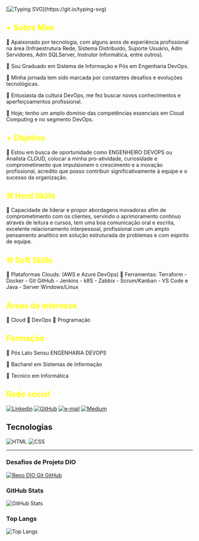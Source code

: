 [![Typing SVG](https://readme-typing-svg.herokuapp.com?font=Fira+Code&size=18&pause=1000&color=AA42F7&width=435&lines=Olá!+Seja+bem-vindo+ao+meu+perfil+GitHub!;Prazer,+meu+nome+%C3%A9+Valdir+Miranda.)](https://git.io/typing-svg)

<h2 style="color:#FFFF00;">+ Sobre Mim</h2>
<p>
🔹 Apaixonado por tecnologia, com alguns anos de experiência profissional na área (Infraestrutura Rede, Sistema Distribuído, Suporte Usuário, Adm Servidores, Adm SQLServer, Instrutor Informática, entre outros). 

🔹 Sou Graduado em Sistema de Informação e Pós em Engenharia DevOps. 

🔹 Minha jornada tem sido marcada por constantes desafios e evoluções tecnológicas. 

🔹 Entusiasta da cultura DevOps, me fez buscar novos conhecimentos e aperfeiçoamentos profissional. 

🔹 Hoje; tenho um amplo domínio das competências essenciais em Cloud Computing e no segmento DevOps.
</p>

<h2 style="color:#FFFF00;">+ Objetivo</h2>
<p>
🔹 Estou em busca de oportunidade como ENGENHEIRO DEVOPS ou Analista CLOUD, colocar a minha pro-atividade, curiosidade e comprometimento que impulsionem o crescimento e a inovação profissional, acredito que posso contribuir significativamente à equipe e o sucesso da organização.
</p>

<h2 style="color:#FFFF00;">⚒️ Hard Skills</h2>
<p>
🔹 Capacidade de liderar e propor abordagens inovadoras afim de comprometimento com os clientes, servindo o aprimoramento continuo através de leitura e cursos, tem uma boa comunicação oral e escrita, excelente relacionamento interpessoal, profissional com um amplo pensamento analítico em solução estruturada de problemas e com espirito de equipe.
</p>

<h2 style="color:#FFFF00;">⚒️ Soft Skills</h2>
<p>
🔹 Plataformas Clouds: (AWS e Azure DevOps)
🔹 Ferramentas: Terraform - Docker - Git GitHub - Jenkins - k8S - Zabbix - Scrum/Kanban  -  VS Code  e  Java   -  Server Windows/Linux
</p>

<h2 style="color:#FFFF00;">Áreas de interesse</h2>
<p>
🔹 Cloud
🔹 DevOps
🔹 Programação
</p>

<h2 style="color:#FFFF00;">Formação</h2>
<p>🔹 Pós Lato Sensu ENGENHARIA DEVOPS</p> 
<p>🔹 Bacharel em Sistemas de Informação</p>
<p>🔹 Tecnico em Informática</p>

<h2 style="color:#FFFF00;">Rede social</h2>

[![Linkedin](https://img.shields.io/badge/LinkedIn-0077B5?style=for-the-badge&logo=linkedin&logoColor=white)](https://www.linkedin.com/in/valdir-miranda-3503a010a/)
[![GitHub](https://img.shields.io/badge/GitHub-000?style=for-the-badge&logo=github&logoColor=30A3DC)](https://github.com/Valdir-Miranda)
[![e-mail](https://img.shields.io/badge/-Email-000?style=for-the-badge&logo=microsoft-outlook&logoColor=E94D5F)](mailto:devops.valdir@gmail.com)
[![Medium](https://img.shields.io/badge/Mediun.com-0077B5?style=for-the-badge&logo=medium&logoColor=0A0A0A)](https://medium.com/@valdir.miranda)



## Tecnologias
![HTML](https://img.shields.io/badge/HTML-000?style=for-the-badge&logo=html5&logoColor=30A3DC)
![CSS](https://img.shields.io/badge/CSS-000?style=for-the-badge&logo=css3&logoColor=E94D5F)

---
### Desafios de Projeto DIO

[![Repo DIO Git GitHub](https://github-readme-stats.vercel.app/api/pin/?username=Beniih&repo=dio-lab-open-source&bg_color=000&border_color=30A3DC&show_icons=true&icon_color=30A3DC&title_color=E94D5F&text_color=FFF)](https://github.com/Valdir-Miranda/dio-lab-open-source)

### GitHub Stats
![GitHub Stats](https://github-readme-stats.vercel.app/api?username=Valdir-Miranda&theme=transparent&bg_color=000&border_color=AA42F7&&show_icons=true&icon_color=30A3DC&title_color=E94D5F&text_color=FFF)

### Top Langs
![Top Langs](https://github-readme-stats-git-masterrstaa-rickstaa.vercel.app/api/top-langs/?username=Valdir-Miranda&layout=compact&bg_color=000&border_color=AA42F7&title_color=AA42F7&text_color=FFF)
